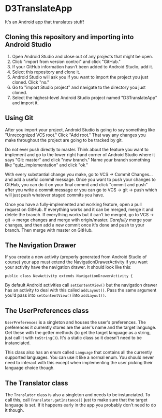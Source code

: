 # D3TranslateApp
It's an Android app that translates stuff!

## Cloning this repository and importing into Android Studio
1. Open Android Studio and close out of any projects that might be open.
2. Click "import from version control" and click "GitHub."
3. If your GitHub information hasn't been added to Android Studio, add it.
4. Select this repository and clone it.
5. Android Studio will ask you if you want to import the project you just cloned. Click "no."
6. Go to "import Studio project" and navigate to the directory you just cloned.
7. Select the highest-level Android Studio project named "D3TranslateApp" and import it.

## Using Git
After you import your project, Android Studio is going to say something like "Unrecognized VCS root."
Click "Add root." That way any changes you make throughout the project are
going to be tracked by git.

Do not ever push directly to master. Think about the feature you want to
implement and go to the lower right hand corner of Android Studio where
it says "Git: master" and click "new branch." Name your branch something like
"quiz_implementation" and click "ok."

With every substantial change you make, go to VCS -> Commit Changes...
and add a useful commit message. Once you want to push your changes to
GitHub, you can do it on your final commit and click "commit and push"
after you write a commit message or you can go to VCS -> git -> push 
which will just push whatever staged commits you have.

Once you have a fully-implemented and working feature, open a pull
request on GitHub. If everything works and it can be merged, merge it
and delete the branch. If everything works but it can't be merged,
go to VCS -> git -> merge changes and merge with origin/master. 
_Carefully_ merge your changes, and then add a new commit once it's
done and push to your branch. Then merge with master on GitHub.

## The Navigation Drawer
If you create a new activity (properly generated from Android Studio of
course) your app must extend the NavigationDrawerActivity if you 
want your activity have the navigation drawer. It should look like this:

`public class NewActivity extends NavigationDrawerActivity {`

By default Android activities call `setContentView()` but the
navigation drawer has an activity to deal with this called `addLayout()`.
Pass the same argument you'd pass into `setContentView()` into `addLayout()`.

## The UserPreferences class
`UserPreferences` is a singleton and houses the user's preferences.
The preferences it currently stores are the user's name and the
target language. Get these with the getter methods (to get the target
language as a string, just call it with `toString()`). It's a static
class so it doesn't need to be instanciated.

This class also has an enum called `Language` that contains all the
currently supported languages. You can use it like a normal enum. You
should never need to interact with this except when implementing the
user picking their language choice though.

## The Translator class
The `Translator` class is also a singleton and needs to be instanciated.
To call this, call `Translator.getInstance()` just to make sure that 
the target language is set. If it happens early in the app you probably
don't need to do it though.